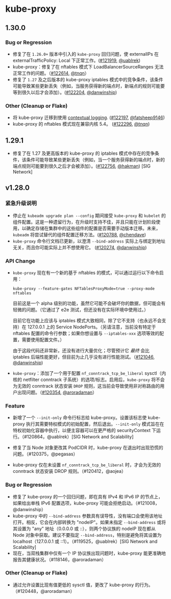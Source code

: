 # kube-proxy

## 1.30.0

### Bug or Regression

- 修复了在 `1.26.0+` 版本中引入的 `kube-proxy` 回归问题，使 externalIPs 在 externalTrafficPolicy: Local 下正常工作。([#121919](https://github.com/kubernetes/kubernetes/pull/121919), [@uablrek](https://github.com/uablrek))
- kube-proxy：修复了在 nftables 模式下 LoadBalancerSourceRanges 无法正常工作的问题。（[#122614](https://github.com/kubernetes/kubernetes/pull/122614), [@tnqn](https://github.com/tnqn)）
- 修复了 `1.27` 及之后版本的 kube-proxy iptables 模式中的竞争条件，该条件可能导致某些更新丢失（例如，当服务获得新的端点时，新端点的规则可能要等到很久以后才会添加）。([#122204](https://github.com/kubernetes/kubernetes/pull/122204), [@danwinship](https://github.com/danwinship))

### Other (Cleanup or Flake)

- 将 kube-proxy 迁移到使用 [contextual logging](https://k8s.io/docs/concepts/cluster-administration/system-logs/#contextual-logging). ([#122197](https://github.com/kubernetes/kubernetes/pull/122197), [@fatsheep9146](https://github.com/fatsheep9146))
- kube-proxy 的 nftables 模式现在兼容内核 5.4。 ([#122296](https://github.com/kubernetes/kubernetes/pull/122296), [@tnqn](https://github.com/tnqn))


## 1.29.1

- 修复了在 1.27 及更高版本的 kube-proxy 的 iptables 模式中存在的竞争条件，该条件可能导致某些更新丢失（例如，当一个服务获得新的端点时，新的端点规则可能要到很久之后才会被添加）。([#122756](https://github.com/kubernetes/kubernetes/pull/122756), [@hakman](https://github.com/hakman)) [SIG Network]

## v1.28.0

### 紧急升级说明

- 停止在 `kubeadm upgrade plan --config` 期间接受 `kube-proxy` 和 `kubelet` 的组件配置。这是一种遗留行为，在升级时支持不佳，并且只能在计划阶段使用，以确定存储在集群中的这些组件的配置是否需要手动版本迁移。未来，`kubeadm` 将尝试替代的组件配置迁移方法。([#120788](https://github.com/kubernetes/kubernetes/pull/120788), [@chendave](https://github.com/chendave))
- `kube-proxy` 命令行文档已更新，以澄清 `--bind-address` 实际上与绑定到地址无关，而且你可能实际上并不想使用它。 ([#120274](https://github.com/kubernetes/kubernetes/pull/120274), [@danwinship](https://github.com/danwinship))

### API Change

- `kube-proxy` 现在有一个新的基于 nftables 的模式，可以通过运行以下命令启用：

  ```
  kube-proxy --feature-gates NFTablesProxyMode=true --proxy-mode nftables
  ```

  目前这是一个 alpha 级别的功能，虽然它可能不会破坏你的数据，但可能会有轻微的问题。（它通过了 e2e 测试，但还没有在实际环境中使用过。）

  目前它在功能上应该与 iptables 模式大致相同，除了它不支持（也永远不会支持）在 127.0.0.1 上的 Service NodePorts。（另请注意，当前没有特定于 nftables 配置的命令行参数；如果你想设置与 `--iptables-xxx` 选项等效的配置，需要使用配置文件。）

  由于这段代码还非常新，还没有进行大量优化；尽管预计它 *最终* 会比 iptables 后端性能更好，但目前为止几乎没有进行性能测试。（[#121046](https://github.com/kubernetes/kubernetes/pull/121046), [@danwinship](https://github.com/danwinship))

- `kube-proxy`：添加了一个用于配置 `nf_conntrack_tcp_be_liberal` sysctl（内核的 netfilter conntrack 子系统）的选项/标志。启用后，`kube-proxy` 将不会为无效的 conntrack 状态安装 `DROP` 规则，这当前会导致使用非对称路由的用户出现问题。（[#120354](https://github.com/kubernetes/kubernetes/pull/120354), [@aroradaman](https://github.com/aroradaman)）

  
### Feature

* 新增了一个 `--init-only` 命令行标志给 kube-proxy。设置该标志使 kube-proxy 执行其需要特权模式的初始配置，然后退出。`--init-only` 模式旨在在特权初始化容器中执行，以便主容器可以在更严格的 securityContext 下运行。（#120864，@uablrek）[SIG Network and Scalability]

* 修复了当 Node 对象更改其 PodCIDR 时，kube-proxy 在退出时出现恐慌的问题。（#120375，@pegasas）
* kube-proxy 仅在未设置 `nf_conntrack_tcp_be_liberal` 时，才会为无效的 conntrack 状态安装 DROP 规则。（#120412，@aojea）

### Bug or Regression

* 修复了 kube-proxy 的一个回归问题，即在具有 IPv4 和 IPv6 IP 的节点上，如果给出单栈 IPv6 配置选项，kube-proxy 可能会拒绝启动。（#121008，@danwinship）
* kube-proxy 中的 `--bind-address` 参数具有误导性，没有端口会使用该地址打开。相反，它会在内部转换为 "nodeIP"。如果未指定 `--bind-address` 或将其设置为 "any" 地址（0.0.0.0 或 ::），则两个协议族的 nodeIP 现在都从 Node 对象中获取。建议不要指定 `--bind-address`，特别是避免将其设置为 localhost（127.0.0.1 或 ::1）。（#119525，@uablrek）[SIG Network and Scalability]
* 现在，当双栈集群中仅有一个 IP 协议族出现问题时，kube-proxy 能更准确地报告其健康状况。（#118146，@aroradaman）

### Other (Cleanup or Flake)

* 通过允许设置比现有值更低的 sysctl 值，更改了 kube-proxy 的行为。（#120448，@aroradaman）
